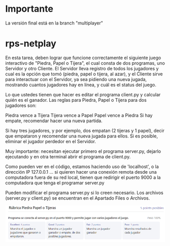 # Importante
La versión final está en la branch "multiplayer"

# rps-netplay

En esta tarea, deben lograr que funcione correctamente el siguiente juego interactivo de "Piedra, Papel o Tijera",
el cual consta de dos programas, uno Servidor y otro Cliente.
El Servidor lleva registro de todos los jugadores y cual es la opción que tomó (piedra, papel o tijera, al azar),
y el Cliente sirve para interactuar con el Servidor, ya sea pidiendo una nueva jugada, mostrando cuantos jugadores hay en línea,
y cuál es el status del juego.

Lo que ustedes tienen que hacer es editar el programa client.py y calcular quién es el ganador.
Las reglas para Piedra, Papel o Tijera para dos jugadores son:

Piedra vence a Tijera
Tijera vence a Papel
Papel vence a Piedra
Si hay empate, recomendar hacer una nueva partida. 

Si hay tres jugadores, y por ejemplo, dos empatan (2 tijeras y 1 papel), 
decir que empataron y recomendar una nueva jugada para ellos. 
Si es posible, eliminar el jugador perdedor en el Servidor.

Muy importante: necesitan ejecutar primero el programa server.py,
dejarlo ejecutando y en otra terminal abrir el programa de client.py.

Como pueden ver en el código, estamos haciendo uso de 'localhost', o la dirección IP 127.0.0.1 ... 
si quieren hacer una conexión remota desde una computadora fuera de su red local,
tienen que redirigir el puerto 9000 a la computadora que tenga el programar server.py

Pueden modificar el programa server.py si lo creen necesario.
Los archivos (server.py y client.py) se encuentran en el Apartado Files o Archivos.

![criterios](/criterios/criterios1.PNG)
